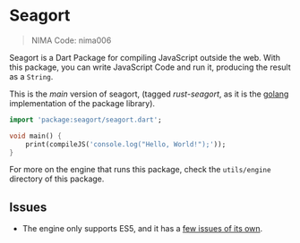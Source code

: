 # Seagort
> NIMA Code: nima006

Seagort is a Dart Package for compiling JavaScript outside the web. With this package, you can write JavaScript Code and run it, producing the result as a `String`. 

This is the *main* version of seagort, (tagged *rust-seagort*, as it is the [golang](https://go.dev/) implementation of the package library).

```dart
import 'package:seagort/seagort.dart';

void main() {
    print(compileJS('console.log("Hello, World!");'));
}
```

For more on the engine that runs this package, check the `utils/engine` directory of this package.

## Issues
- The engine only supports ES5, and it has a [few issues of its own](https://github.com/robertkrimen/otto?tab=readme-ov-file#caveat-emptor).